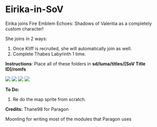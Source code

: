 # Eirika-in-SoV
Eirika joins Fire Emblem Echoes: Shadows of Valentia as a completely custom character!

She joins in 2 ways:
1. Once Kliff is recruited, she will automatically join as well.
2. Complete Thabes Labyrinth 1 time.

**Instructions**:
Place all of these folders in **sd/luma/titles/[SoV Title ID]/romfs**



![](https://cdn.discordapp.com/attachments/354835469735034881/694902060638011442/2020-04-01_09-30-06.264_top.png) ![](https://cdn.discordapp.com/attachments/354835469735034881/694667621668356106/2020-03-31_13-04-39.555_top.png)
![](https://cdn.discordapp.com/attachments/354835469735034881/693880370629967962/2020-03-29_12-51-22.791_top.png) ![](https://cdn.discordapp.com/attachments/354835469735034881/693865900952256623/2020-03-29_12-52-15.875_top.png)

**To Do:**
1. Re do the map sprite from scratch.

**Credits:**
Thane98 for Paragon

Moonling for writing most of the modules that Paragon uses
